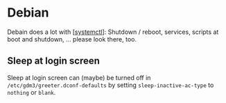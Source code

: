 # Debian

Debain does a lot with [[systemctl]]: Shutdown / reboot, services, scripts at boot and shutdown, ... please look there, too.

## Sleep at login screen

Sleep at login screen can (maybe) be turned off in `/etc/gdm3/greeter.dconf-defaults` by setting `sleep-inactive-ac-type` to `nothing` or `blank`.

[//begin]: # "Autogenerated link references for markdown compatibility"
[systemctl]: systemctl.md "systemctl"
[//end]: # "Autogenerated link references"